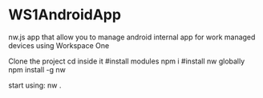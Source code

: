 # WS1AndroidApp


nw.js app that allow you to manage android internal app for work managed devices using Workspace One

Clone the project
cd inside it
#install modules
npm i
#install nw globally
npm install -g nw

start using: nw .
